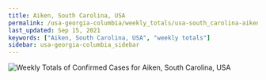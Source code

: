 ```yaml
---
title: Aiken, South Carolina, USA
permalink: /usa-georgia-columbia/weekly_totals/usa-south_carolina-aiken-weekly_totals.html
last_updated: Sep 15, 2021
keywords: ["Aiken, South Carolina, USA", "weekly totals"]
sidebar: usa-georgia-columbia_sidebar
---
```


![Weekly Totals of Confirmed Cases for Aiken, South Carolina, USA](/covid_tracker/images/graphs/usa-south_carolina-aiken-weekly_totals_graph.png)
